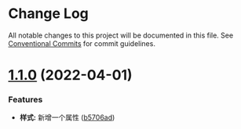 # Change Log

All notable changes to this project will be documented in this file.
See [Conventional Commits](https://conventionalcommits.org) for commit guidelines.

# [1.1.0](https://github.com/BullG/hzzh-design/compare/@hzzh-design/themes@1.0.3...@hzzh-design/themes@1.1.0) (2022-04-01)


### Features

* **样式:** 新增一个属性 ([b5706ad](https://github.com/BullG/hzzh-design/commit/b5706adfddca745e2f169d7127a0ea4351e3f97e))
